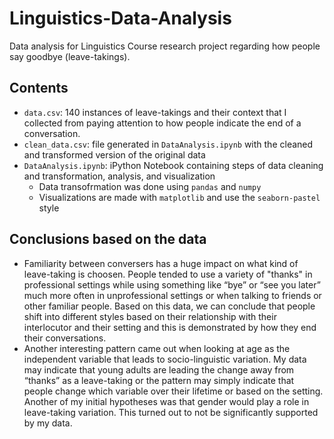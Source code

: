 # Linguistics-Data-Analysis
Data analysis for Linguistics Course research project regarding how people say goodbye (leave-takings).

## Contents
- `data.csv`: 140 instances of leave-takings and their context that I collected from paying attention to how people indicate the end of a conversation.
- `clean_data.csv`: file generated in `DataAnalysis.ipynb` with the cleaned and transformed version of the original data
- `DataAnalysis.ipynb`: iPython Notebook containing steps of data cleaning and transformation, analysis, and visualization
    - Data transofrmation was done using `pandas` and `numpy`
    - Visualizations are made with `matplotlib` and use the `seaborn-pastel` style

## Conclusions based on the data
- Familiarity between conversers has a huge impact on what kind of leave-taking is choosen. People tended to use a variety of "thanks" in professional settings while using something like “bye” or “see you later” much more often in unprofessional settings or when talking to friends or other familiar people. Based on this data, we can conclude that people shift into different styles based on their relationship with their interlocutor and their setting and this is demonstrated by how they end their conversations. 
- Another interesting pattern came out when looking at age as the independent variable that leads to socio-linguistic variation. My data may indicate that young adults are leading the change away from “thanks” as a leave-taking or the pattern may simply indicate that people change which variable over their lifetime or based on the setting. Another of my initial hypotheses was that gender would play a role in leave-taking variation. This turned out to not be significantly supported by my data.
    
    
